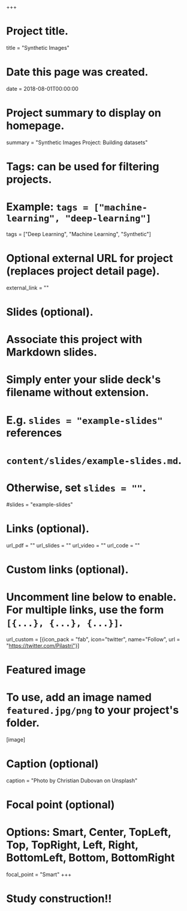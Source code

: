 +++
# Project title.
title = "Synthetic Images"

# Date this page was created.
date = 2018-08-01T00:00:00

# Project summary to display on homepage.
summary = "Synthetic Images Project: Building datasets"

# Tags: can be used for filtering projects.
# Example: `tags = ["machine-learning", "deep-learning"]`
tags = ["Deep Learning", "Machine Learning", "Synthetic"]

# Optional external URL for project (replaces project detail page).
external_link = ""

# Slides (optional).
#   Associate this project with Markdown slides.
#   Simply enter your slide deck's filename without extension.
#   E.g. `slides = "example-slides"` references 
#   `content/slides/example-slides.md`.
#   Otherwise, set `slides = ""`.
#slides = "example-slides"

# Links (optional).
url_pdf = ""
url_slides = ""
url_video = ""
url_code = ""

# Custom links (optional).
#   Uncomment line below to enable. For multiple links, use the form `[{...}, {...}, {...}]`.
url_custom = [{icon_pack = "fab", icon="twitter", name="Follow", url = "https://twitter.com/Pilastri"}]


# Featured image
# To use, add an image named `featured.jpg/png` to your project's folder. 
[image]
  # Caption (optional)
  caption = "Photo by Christian Dubovan on Unsplash"
  
  # Focal point (optional)
  # Options: Smart, Center, TopLeft, Top, TopRight, Left, Right, BottomLeft, Bottom, BottomRight
  focal_point = "Smart"
+++

# Study construction!!